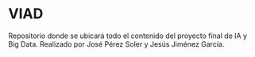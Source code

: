 # VIAD
Repositorio donde se ubicará todo el contenido del proyecto final de IA y Big Data. Realizado por José Pérez Soler y Jesús Jiménez García.
